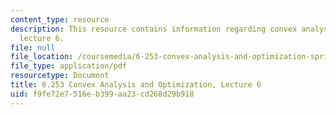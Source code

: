 ```yaml
---
content_type: resource
description: This resource contains information regarding convex analysis and optimization,
  lecture 6.
file: null
file_location: /coursemedia/6-253-convex-analysis-and-optimization-spring-2012/f9fe72e7516eb399aa23cd268d29b918_MIT6_253S12_lec06.pdf
file_type: application/pdf
resourcetype: Document
title: 6.253 Convex Analysis and Optimization, Lecture 6
uid: f9fe72e7-516e-b399-aa23-cd268d29b918
---
```


